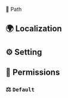 <!-- #region path -->
📂 Path
<!-- #endregion path -->

<!-- #region localization -->
## 🌍 Localization
<!-- #endregion localization -->

<!-- #region setting -->
## ⚙️ Setting
<!-- #endregion setting -->

<!-- #region permission -->
## 🔐 Permissions
<!-- #endregion permission -->

<!-- #region default -->
### ⚖️ `Default`
<!-- #endregion default -->
